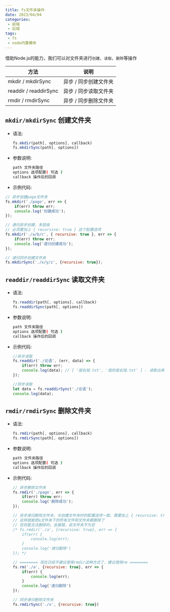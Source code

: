 ```yaml
---
title: fs文件夹操作
date: 2023/04/04
categories:
 - 前端
 - 后端
tags:
 - fs
 - node内置模块
---
```


借助Node.js的能力，我们可以对文件夹进行`创建`、`读取`、`删除`等操作

| 方法                                 | 说明                |
| ----------------------------------- | -----------------  |
| mkdir / mkdirSync                   | 异步 / 同步创建文件夹 |
| readdir / readdirSync               | 异步 / 同步读取文件夹 |
| rmdir / rmdirSync                   | 异步 / 同步删除文件夹 |

## `mkdir/mkdirSync` 创建文件夹

- 语法:
    ```js
    fs.mkdir(path[, options], callback)
    fs.mkdirSync(path[, options])
    ```
- 参数说明:
    ```bash
    path 文件夹路径
    options 选项配置( 可选 )
    callback 操作后的回调
    ```
- 示例代码:

```js
// 异步创建page文件夹
fs.mkdir('./page', err => { 
    if(err) throw err; 
    console.log('创建成功');
});

// 递归异步创建，多层级
// 必须要加上 { recursive: true } 这个配置选项
fs.mkdir('./a/b/c', { recursive: true }, err => {
    if(err) throw err;
    console.log('递归创建成功'); 
});

// 递归同步创建文件夹
fs.mkdirSync('./x/y/z', {recursive: true});
```

## `readdir/readdirSync` 读取文件夹

- 语法:
    ```js
    fs.readdir(path[, options], callback)
    fs.readdirSync(path[, options])
    ```
- 参数说明:
    ```bash
    path 文件夹路径
    options 选项配置( 可选 )
    callback 操作后的回调
    ```
- 示例代码:
    ```js
    //异步读取
    fs.readdir('./论语', (err, data) => {
        if(err) throw err;
        console.log(data); // [ '座右铭.txt', '我的座右铭.txt' ] - 读取出来的是文件夹中的文件列表数组
    });

    //同步读取
    let data = fs.readdirSync('./论语'); 
    console.log(data);
    ```
## `rmdir/rmdirSync` 删除文件夹

- 语法:
    ```js
    fs.rmdir(path[, options], callback)
    fs.rmdirSync(path[, options])
    ```
- 参数说明:
    ```bash
    path 文件夹路径
    options 选项配置( 可选 ) 
    callback 操作后的回调
    ```
- 示例代码:
    ```js
    // 异步删除文件夹 
    fs.rmdir('./page', err => {
        if(err) throw err;
        console.log('删除成功'); 
    });

    // 异步递归删除文件夹，与创建文件夹时的配置选项一致，需要加上 { recursive: true }
    // 这样就能把a文件夹下的所有文件和文件夹都删除了
    // 否则是无法删除的，会报错，说文件夹不为空
    /* fs.rmdir('./a', {recursive: true}, err => {
        if(err) {
            console.log(err);
        }
        console.log('递归删除') 
    }); */

    // ======== 现在已经不建议使用rmdir这种方式了，建议使用rm ========
    fs.rm('./a', {recursive: true}, err => {
        if(err) {
            console.log(err);
        }
        console.log('递归删除') 
    });

    // 同步递归删除文件夹
    fs.rmdirSync('./x', {recursive: true})
    ```